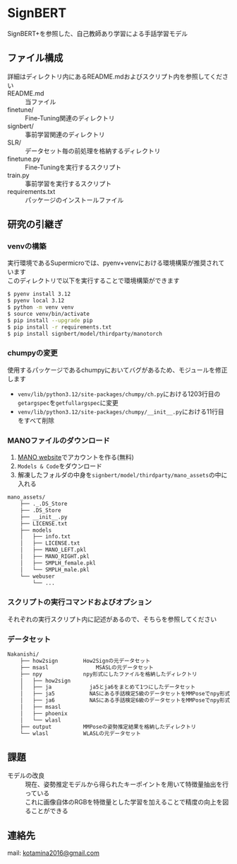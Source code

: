 # SignBERT
SignBERT+を参照した、自己教師あり学習による手話学習モデル
## ファイル構成
<dl>
	<dt>詳細はディレクトリ内にあるREADME.mdおよびスクリプト内を参照してください</dt>
	<dt>README.md</dt>
  <dd>当ファイル</dd>
  <dt>finetune/</dt>
	<dd>Fine-Tuning関連のディレクトリ</dd>
	<dt>signbert/</dt>
	<dd>事前学習関連のディレクトリ</dd>
	<dt>SLR/</dt>
	<dd>データセット毎の前処理を格納するディレクトリ</dd>
	<dt>finetune.py</dt>
	<dd>Fine-Tuningを実行するスクリプト</dd>
	<dt>train.py</dt>
	<dd>事前学習を実行するスクリプト</dd>
  <dt>requirements.txt</dt>
  <dd>パッケージのインストールファイル
</dl>

## 研究の引継ぎ
### venvの構築
実行環境であるSupermicroでは、pyenv+venvにおける環境構築が推奨されています  
このディレクトリで以下を実行することで環境構築ができます

```bash
$ pyenv install 3.12
$ pyenv local 3.12
$ python -m venv venv
$ source venv/bin/activate
$ pip install --upgrade pip
$ pip install -r requirements.txt
$ pip install signbert/model/thirdparty/manotorch
```

### chumpyの変更
使用するパッケージであるchumpyにおいてバグがあるため、モジュールを修正します
   - `venv/lib/python3.12/site-packages/chumpy/ch.py`における1203行目の
`getargspec`を`getfullargspec`に変更
   - `venv/lib/python3.12/site-packages/chumpy/__init__.py`における11行目をすべて削除

### MANOファイルのダウンロード
1. [MANO website](http://mano.is.tue.mpg.de/)でアカウントを作る(無料)
2. `Models & Code`をダウンロード
3. 解凍したフォルダの中身を`signbert/model/thirdparty/mano_assets`の中に入れる
```bash
mano_assets/
    ├── ._.DS_Store
    ├── .DS_Store		
    ├── __init__.py
    ├── LICENSE.txt
    ├── models
    │   ├── info.txt
    │   ├── LICENSE.txt
    │   ├── MANO_LEFT.pkl
    │   ├── MANO_RIGHT.pkl
    │   ├── SMPLH_female.pkl
    │   └── SMPLH_male.pkl
    └── webuser
        └── ...
```

### スクリプトの実行コマンドおよびオプション
それぞれの実行スクリプト内に記述があるので、そちらを参照してください

### データセット
```bash
Nakanishi/
    ├── how2sign        How2Signの元データセット
    ├── msasl		        MSASLの元データセット
    ├── npy             npy形式にしたファイルを格納したディレクトリ
    │   ├── how2sign    
    │   ├── ja            ja5とja6をまとめて1つにしたデータセット
    │   ├── ja5           NASにある手話検定5級のデータセットをMMPoseでnpy形式にしたデータセット
    │   ├── ja6           NASにある手話検定6級のデータセットをMMPoseでnpy形式にしたデータセット
    │   ├── msasl
    │   ├── phoenix       
    │   └── wlasl
    ├── output          MMPoseの姿勢推定結果を格納したディレクトリ
    └── wlasl           WLASLの元データセット
```

## 課題
<dl>
<dt>モデルの改良</dt>
<dd>現在、姿勢推定モデルから得られたキーポイントを用いて特徴量抽出を行っている</dd>
<dd>これに画像自体のRGBを特徴量とした学習を加えることで精度の向上を図ることができる</dd>

## 連絡先
mail: kotamina2016@gmail.com